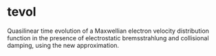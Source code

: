# tevol
Quasilinear time evolution of a Maxwellian electron velocity distribution function in the presence of electrostatic bremsstrahlung and collisional damping, using the new approximation.
